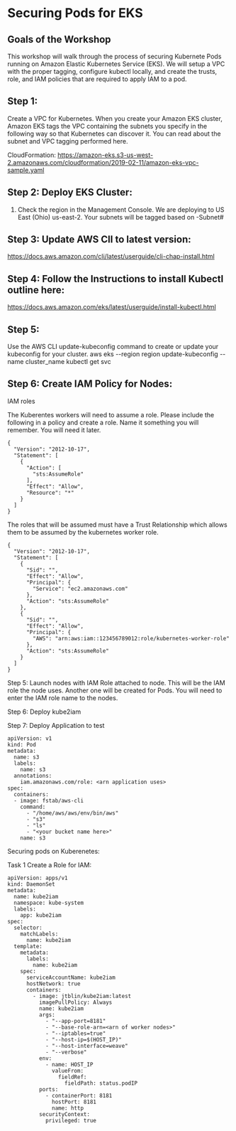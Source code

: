 # Securing Pods for EKS

## Goals of the Workshop
This workshop will walk through the process of securing Kubernete Pods running on Amazon Elastic Kubernetes Service (EKS). We will setup a VPC with the proper tagging, configure kubectl locally, and create the trusts, role, and IAM policies that are required to apply IAM to a pod. 

## Step 1:
Create a VPC for Kubernetes. When you create your Amazon EKS cluster, Amazon EKS tags the VPC containing the subnets you specify in the following way so that Kubernetes can discover it. You can read about the subnet and VPC tagging performed here.

CloudFormation: https://amazon-eks.s3-us-west-2.amazonaws.com/cloudformation/2019-02-11/amazon-eks-vpc-sample.yaml 

## Step 2: Deploy EKS Cluster:
1) Check the region in the Management Console. We are deploying to US East (Ohio) us-east-2. Your subnets will be tagged based on <stackname>-Subnet#

## Step 3: Update AWS ClI to latest version:
https://docs.aws.amazon.com/cli/latest/userguide/cli-chap-install.html

## Step 4: Follow the Instructions to install Kubectl outline here:
https://docs.aws.amazon.com/eks/latest/userguide/install-kubectl.html

## Step 5: 
Use the AWS CLI update-kubeconfig command to create or update your kubeconfig for your cluster. 
aws eks --region region update-kubeconfig --name cluster_name
kubectl get svc

## Step 6: Create IAM Policy for Nodes:
IAM roles

The Kuberentes workers will need to assume a role. Please include the following in a policy and create a role. Name it something you will remember. You will need it later. 
```
{
  "Version": "2012-10-17",
  "Statement": [
    {
      "Action": [
        "sts:AssumeRole"
      ],
      "Effect": "Allow",
      "Resource": "*"
    }
  ]
}
```

The roles that will be assumed must have a Trust Relationship which allows them to be assumed by the kubernetes worker role. 
```
{
  "Version": "2012-10-17",
  "Statement": [
    {
      "Sid": "",
      "Effect": "Allow",
      "Principal": {
        "Service": "ec2.amazonaws.com"
      },
      "Action": "sts:AssumeRole"
    },
    {
      "Sid": "",
      "Effect": "Allow",
      "Principal": {
        "AWS": "arn:aws:iam::123456789012:role/kubernetes-worker-role"
      },
      "Action": "sts:AssumeRole"
    }
  ]
}
```

Step 5: Launch nodes with IAM Role attached to node. This will be the IAM role the node uses. Another one will be created for Pods. You will need to enter the IAM role name to the nodes.  

Step 6: Deploy kube2iam 

Step 7: Deploy Application to test
```
apiVersion: v1
kind: Pod
metadata:
  name: s3
  labels:
    name: s3
  annotations:
    iam.amazonaws.com/role: <arn application uses>
spec:
  containers:
  - image: fstab/aws-cli
    command:
      - "/home/aws/aws/env/bin/aws"
      - "s3"
      - "ls"
      - "<your bucket name here>"
    name: s3
```

Securing pods on Kuberenetes:

Task 1 Create a Role for IAM:
```
apiVersion: apps/v1
kind: DaemonSet
metadata:
  name: kube2iam
  namespace: kube-system
  labels:
    app: kube2iam
spec:
  selector:
    matchLabels:
      name: kube2iam
  template:
    metadata:
      labels:
        name: kube2iam
    spec:
      serviceAccountName: kube2iam
      hostNetwork: true
      containers:
        - image: jtblin/kube2iam:latest
          imagePullPolicy: Always
          name: kube2iam
          args:
            - "--app-port=8181"
            - "--base-role-arn=<arn of worker nodes>"
            - "--iptables=true"
            - "--host-ip=$(HOST_IP)"
            - "--host-interface=weave"
            - "--verbose"
          env:
            - name: HOST_IP
              valueFrom:
                fieldRef:
                  fieldPath: status.podIP
          ports:
            - containerPort: 8181
              hostPort: 8181
              name: http
          securityContext:
            privileged: true
```
